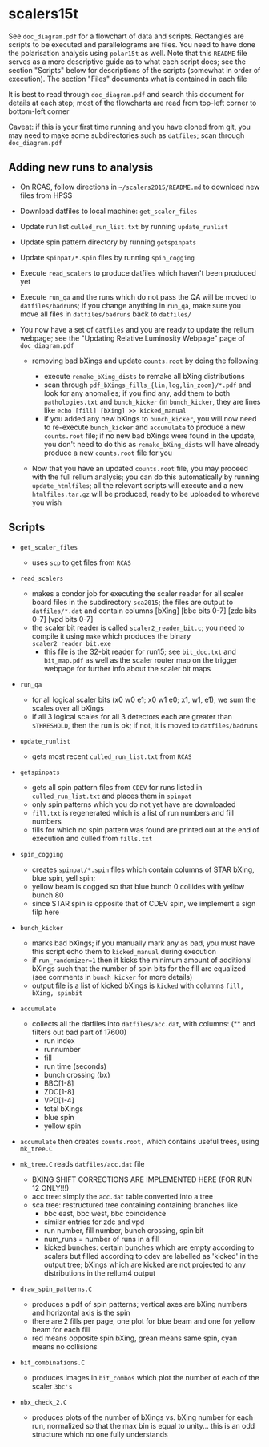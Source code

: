# scalers15t

See `doc_diagram.pdf` for a flowchart of data and scripts. Rectangles are scripts to
be executed and parallelograms are files. You need to have done the polarisation
analysis using `polar15t` as well. Note that this `README` file serves as a more
descriptive guide as to what each script does; see the section "Scripts" below
for descriptions of the scripts (somewhat in order of execution). The section 
"Files" documents what is contained in each file

It is best to read through `doc_diagram.pdf` and search this document for details at each
step; most of the flowcharts are read from top-left corner to bottom-left corner

Caveat: if this is your first time running and you have cloned from git, you may need to
make some subdirectories such as `datfiles`; scan through `doc_diagram.pdf`


## Adding new runs to analysis

- On RCAS, follow directions in `~/scalers2015/README.md` to download new files from HPSS

- Download datfiles to local machine: `get_scaler_files` 

- Update run list `culled_run_list.txt` by running `update_runlist`

- Update spin pattern directory by running `getspinpats`

- Update `spinpat/*.spin` files by running `spin_cogging`

- Execute `read_scalers` to produce datfiles which haven't been produced yet

- Execute `run_qa` and the runs which do not pass the QA will be moved to `datfiles/badruns`;
  if you change anything in `run_qa`, make sure you move all files in `datfiles/badruns` back
  to `datfiles/`

- You now have a set of `datfiles` and you are ready to update the rellum webpage; 
  see the "Updating Relative Luminosity Webpage" page of `doc_diagram.pdf`

  - removing bad bXings and update `counts.root` by doing the following:

    - execute `remake_bXing_dists` to remake all bXing distributions
    - scan through `pdf_bXings_fills_{lin,log,lin_zoom}/*.pdf` and look for any anomalies; 
      if you find any, add them to both `pathologies.txt` and `bunch_kicker` 
      (in `bunch_kicker`, they are lines like `echo [fill] [bXing] >> kicked_manual`
    - if you added any new bXings to `bunch_kicker`, you will now need to re-execute
      `bunch_kicker` and `accumulate` to produce a new `counts.root` file; if no new bad
      bXings were found in the update, you don't need to do this as `remake_bXing_dists`
      will have already produce a new `counts.root` file for you

  - Now that you have an updated `counts.root` file, you may proceed with the full rellum
    analysis; you can do this automatically by running `update_htmlfiles`; all the relevant 
    scripts will execute and a new `htmlfiles.tar.gz` will be produced, ready to be uploaded
    to whereve you wish


## Scripts
- `get_scaler_files`
  - uses `scp` to get files from `RCAS`

- `read_scalers`
  - makes a condor job for executing the scaler reader for all scaler board files in the
    subdirectory `sca2015`; the files are output to `datfiles/*.dat` and contain columns
    [bXing] [bbc bits 0-7] [zdc bits 0-7] [vpd bits 0-7]
  - the scaler bit reader is called `scaler2_reader_bit.c`; you need to compile it
    using `make` which produces the binary `scaler2_reader_bit.exe`
    - this file is the 32-bit reader for run15; see `bit_doc.txt` and `bit_map.pdf` 
      as well as the scaler router map on the trigger webpage for further info about
      the scaler bit maps

- `run_qa`
  - for all logical scaler bits (x0 w0 e1; x0 w1 e0; x1, w1, e1), we sum the scales 
    over all bXings
  - if all 3 logical scales for all 3 detectors each are greater than `$THRESHOLD`, then
    the run is ok; if not, it is moved to `datfiles/badruns`

- `update_runlist`
  - gets most recent `culled_run_list.txt` from `RCAS`

- `getspinpats`
  - gets all spin pattern files from `CDEV` for runs listed in `culled_run_list.txt` and 
    places them in `spinpat`
  - only spin patterns which you do not yet have are downloaded
  - `fill.txt` is regenerated which is a list of run numbers and fill numbers
  - fills for which no spin pattern was found are printed out at the end of execution and
    culled from `fills.txt`

- `spin_cogging`
  - creates `spinpat/*.spin` files which contain columns of STAR bXing, blue spin, yell spin; 
  - yellow beam is cogged so that blue bunch 0 collides with yellow bunch 80
  - since STAR spin is opposite that of CDEV spin, we implement a sign filp here

- `bunch_kicker` 
  - marks bad bXings; if you manually mark any as bad, you must have this script echo them
    to `kicked_manual` during execution
  - if `run_randomizer=1` then it kicks the minimum amount of additional bXings such that
    the number of spin bits for the fill are equalized (see comments in `bunch_kicker` 
    for more details)
  - output file is a list of kicked bXings is `kicked` with columns `fill, bXing, spinbit`

- `accumulate`
   - collects all the datfiles into `datfiles/acc.dat`, with columns:
     (** and filters out bad part of 17600)
     - run index
     - runnumber
     - fill
     - run time (seconds)
     - bunch crossing (bx)
     - BBC[1-8]
     - ZDC[1-8]
     - VPD[1-4]
     - total bXings
     - blue spin
     - yellow spin
 - `accumulate` then creates `counts.root,` which contains useful trees, using `mk_tree.C`
 - `mk_tree.C` reads `datfiles/acc.dat` file
   - BXING SHIFT CORRECTIONS ARE IMPLEMENTED HERE (FOR RUN 12 ONLY!!!)
   - acc tree: simply the `acc.dat` table converted into a tree
   - sca tree: restructured tree containing containing branches like 
     - bbc east, bbc west, bbc coincidence 
     - similar entries for zdc and vpd
     - run number, fill number, bunch crossing, spin bit
     - num_runs = number of runs in a fill
     - kicked bunches: 
       certain bunches which are empty according to scalers but filled according to
       cdev are labelled as 'kicked' in the output tree; bXings which are kicked
       are not projected to any distributions in the rellum4 output

- `draw_spin_patterns.C`
  - produces a pdf of spin patterns; vertical axes are bXing numbers and horizontal
    axis is the spin
  - there are 2 fills per page, one plot for blue beam and one for yellow beam for 
    each fill
  - red means opposite spin bXing, grean means same spin, cyan means no collisions

- `bit_combinations.C`
  - produces images in `bit_combos` which plot the number of each of the scaler `3bc's`

- `nbx_check_2.C`
  - produces plots of the number of bXings vs. bXing number for each run, normalized so that
    the max bin is equal to unity... this is an odd structure which no one fully understands
